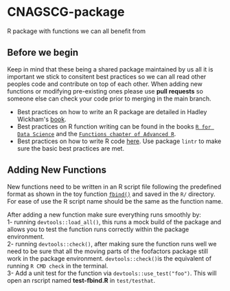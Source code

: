# CNAGSCG-package
R package with functions we can all benefit from

## Before we begin
Keep in mind that these being a shared package maintained by us all it is important we stick to consitent best practices so we can all read other peoples code and contribute on top of each other. When adding new functions or modifying pre-existing ones please use **pull requests** so someone else can check your code prior to merging in the main branch.
* Best practices on how to write an R package are detailed in Hadley Wickham's [book](https://r-pkgs.org/).
* Best practices on R function writing can be found  in the books [`R for Data Science`](https://r4ds.had.co.nz/functions.html) and the [`Functions chapter of Advanced R`](https://adv-r.hadley.nz/functions.html).
* Best practices on how to write R code [here](https://www.datanovia.com/en/blog/r-coding-style-best-practices/). Use package `lintr` to make sure the basic best practices are met. 

## Adding New Functions
New functions need to be written in an R script file following the predefined format as shown in the toy function [`fbind()`](https://github.com/Single-Cell-Genomics-Group-CNAG-CRG/CNAGSCG-package/blob/main/R/fbind.R) and saved in the `R/` directory. For ease of use the R script name should be the same as the function name.

After adding a new function make sure everything runs smoothly by:\
1- running `devtools::load_all()`, this runs a mock build of the package and allows you to test the function runs correctly within the package environment. \
2- running `devtools::check()`, after making sure the function runs well we need to be sure that all the moving parts of the foofactors package still work in the package environment. `devtools::check()`is the equivalent of running `R CMD check` in the terminal.\
3- Add a unit test for the function via `devtools::use_test("foo")`. This will open an rscript named **test-fbind.R** in `test/testhat`.
